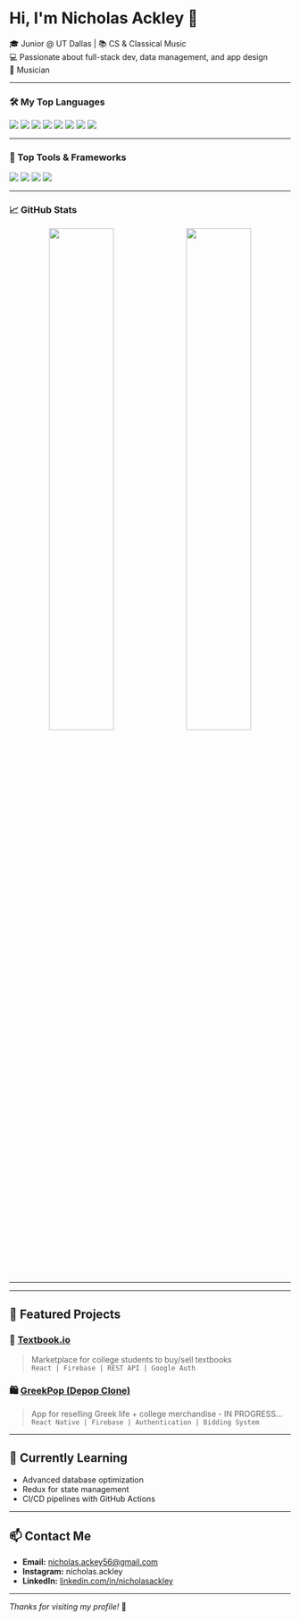 # Hi, I'm Nicholas Ackley 👋  
🎓 Junior @ UT Dallas | 📚 CS & Classical Music  
💻 Passionate about full-stack dev, data management, and app design  
🎵 Musician 



---




### 🛠️ My Top Languages
<p>
  <img src="https://img.shields.io/badge/HTML5-e34c26?style=flat&logo=html5&logoColor=white"/>
  <img src="https://img.shields.io/badge/CSS3-1572B6?style=flat&logo=css3&logoColor=white"/>
  <img src="https://img.shields.io/badge/JavaScript-F7DF1E?style=flat&logo=javascript&logoColor=black"/>
  <img src="https://img.shields.io/badge/Python-3776AB?style=flat&logo=python&logoColor=white"/>
  <img src="https://img.shields.io/badge/Java-007396?style=flat&logo=java&logoColor=white"/>
  <img src="https://img.shields.io/badge/React-20232a?style=flat&logo=react&logoColor=61DAFB"/>
  <img src="https://img.shields.io/badge/Firebase-ffca28?style=flat&logo=firebase&logoColor=black"/>
  <img src="https://img.shields.io/badge/TypeScript-3178C6?style=flat&logo=typescript&logoColor=white"/>
</p>


---

### 🧰 Top Tools & Frameworks
<p>
<img src="https://img.shields.io/badge/TailwindCSS-06B6D4?style=flat&logo=tailwind-css&logoColor=white"/>
<img src="https://img.shields.io/badge/Node.js-339933?style=flat&logo=nodedotjs&logoColor=white"/>
<img src="https://img.shields.io/badge/Expo-000020?style=flat&logo=expo&logoColor=white"/>
<img src="https://img.shields.io/badge/Angular-DD0031?style=flat&logo=angular&logoColor=white"/>

</p>

---

### 📈 GitHub Stats
<p align="center">
  <img src="https://github-readme-stats.vercel.app/api?username=nicholas-ackley&show_icons=true&theme=tokyonight" width="48%"/>
  <img src="https://github-readme-stats.vercel.app/api/top-langs/?username=nicholas-ackley&layout=compact&theme=tokyonight" width="48%"/>
</p>

---

---

## 📂 Featured Projects
### 🎯 [Textbook.io](https://github.com/your-link)
> Marketplace for college students to buy/sell textbooks  
`React | Firebase | REST API | Google Auth`

### 🛍️ [GreekPop (Depop Clone)](https://github.com/your-link)
> App for reselling Greek life + college merchandise - IN PROGRESS...
`React Native | Firebase | Authentication | Bidding System`

---

## 🧠 Currently Learning
- Advanced database optimization
- Redux for state management
- CI/CD pipelines with GitHub Actions

---

## 📫 Contact Me
- **Email:** nicholas.ackey56@gmail.com
- **Instagram:** nicholas.ackley
- **LinkedIn:** [linkedin.com/in/nicholasackley](https://linkedin.com/in/nicholasackley)

---

_Thanks for visiting my profile!_ 🚀

<!--
**nicholas-ackley/nicholas-ackley** is a ✨ _special_ ✨ repository because its `README.md` (this file) appears on your GitHub profile.

Here are some ideas to get you started:

- 🔭 I’m currently working on ...
- 🌱 I’m currently learning ...
- 👯 I’m looking to collaborate on ...
- 🤔 I’m looking for help with ...
- 💬 Ask me about ...
- 📫 How to reach me: ...
- 😄 Pronouns: ...
- ⚡ Fun fact: ...
-->
